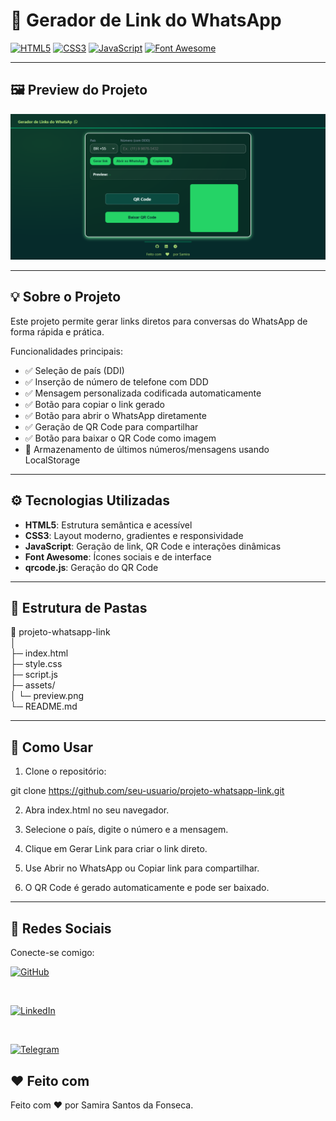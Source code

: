 # 📲 Gerador de Link do WhatsApp

[![HTML5](https://img.shields.io/badge/HTML5-E34F26?style=for-the-badge&logo=html5&logoColor=white)](https://developer.mozilla.org/pt-BR/docs/Web/HTML) 
[![CSS3](https://img.shields.io/badge/CSS3-1572B6?style=for-the-badge&logo=css3&logoColor=white)](https://developer.mozilla.org/pt-BR/docs/Web/CSS)
[![JavaScript](https://img.shields.io/badge/JavaScript-F7DF1E?style=for-the-badge&logo=javascript&logoColor=black)](https://developer.mozilla.org/pt-BR/docs/Web/JavaScript)
[![Font Awesome](https://img.shields.io/badge/Font_Awesome-528DD7?style=for-the-badge&logo=fontawesome&logoColor=white)](https://fontawesome.com/)

---

## 🖼️ Preview do Projeto

![Preview do Gerador de Link do WhatsApp](./assets/img/Gerador%20de%20Links%20do%20WhatsAp.png)

---

## 💡 Sobre o Projeto

Este projeto permite gerar links diretos para conversas do WhatsApp de forma rápida e prática.  

Funcionalidades principais:

- ✅ Seleção de país (DDI)  
- ✅ Inserção de número de telefone com DDD  
- ✅ Mensagem personalizada codificada automaticamente  
- ✅ Botão para copiar o link gerado  
- ✅ Botão para abrir o WhatsApp diretamente  
- ✅ Geração de QR Code para compartilhar  
- ✅ Botão para baixar o QR Code como imagem  
- 💾 Armazenamento de últimos números/mensagens usando LocalStorage  

---

## ⚙️ Tecnologias Utilizadas

- **HTML5**: Estrutura semântica e acessível  
- **CSS3**: Layout moderno, gradientes e responsividade  
- **JavaScript**: Geração de link, QR Code e interações dinâmicas  
- **Font Awesome**: Ícones sociais e de interface  
- **qrcode.js**: Geração do QR Code  

---

## 📂 Estrutura de Pastas

📁 projeto-whatsapp-link  
│  
├─ index.html  
├─ style.css  
├─ script.js  
├─ assets/  
│ └─ preview.png  
└─ README.md  

---

## 🚀 Como Usar

1. Clone o repositório:  

git clone https://github.com/seu-usuario/projeto-whatsapp-link.git

2. Abra index.html no seu navegador.

3. Selecione o país, digite o número e a mensagem.

4. Clique em Gerar Link para criar o link direto.

5. Use Abrir no WhatsApp ou Copiar link para compartilhar.

6. O QR Code é gerado automaticamente e pode ser baixado.

---

## 📡 Redes Sociais

Conecte-se comigo:

[![GitHub](https://img.shields.io/badge/GitHub-100000?style=for-the-badge&logo=github&logoColor=white)](https://github.com/samirasfonseca) 

<br>

[![LinkedIn](https://img.shields.io/badge/LinkedIn-0077B5?style=for-the-badge&logo=linkedin&logoColor=white)](https://www.linkedin.com/in/samirasfonseca)  

<br>

[![Telegram](https://img.shields.io/badge/Telegram-0088CC?style=for-the-badge&logo=telegram&logoColor=white)](http://t.me/samirasfonseca)

## ❤️ Feito com

Feito com ❤️ por Samira Santos da Fonseca.
